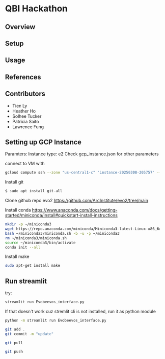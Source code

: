 # QBI Hackathon

## Overview
## Setup
## Usage
## References

## Contributors
* Tien Ly
* Heather Ho
* Solhee Tucker
* Patricia Saito
* Lawrence Fung

## Setting up GCP Instance  

Paramters:
Instance type: e2
Check gcp_instance.json for other parameters

connect to VM with 
```bash
gcloud compute ssh --zone "us-central1-c" "instance-20250308-205757" --project "hackathon-452719"
```

Install git
```bash
$ sudo apt install git-all
```

Clone github repo evo2
https://github.com/ArcInstitute/evo2/tree/main

Install conda
https://www.anaconda.com/docs/getting-started/miniconda/install#quickstart-install-instructions
```bash
mkdir -p ~/miniconda3
wget https://repo.anaconda.com/miniconda/Miniconda3-latest-Linux-x86_64.sh -O ~/miniconda3/miniconda.sh
bash ~/miniconda3/miniconda.sh -b -u -p ~/miniconda3
rm ~/miniconda3/miniconda.sh
source ~/miniconda3/bin/activate
conda init --all
```

Install make
```bash
sudo apt-get install make
```

## Run streamlit
try:
```bash
streamlit run Evobeevos_interface.py
```

If that doesn't work cuz stremlit cli is not installed, run it as python module
```bash
python -m streamlit run Evobeevos_interface.py
```

```bash
git add .
git commit -m "update"

git pull

git push
```